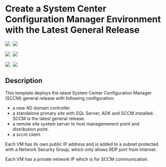 # Create a System Center Configuration Manager Environment with the Latest General Release

<IMG SRC="https://azbotstorage.blob.core.windows.net/badges/sccm-currentbranch/PublicLastTestDate.svg" />&nbsp;
<IMG SRC="https://azbotstorage.blob.core.windows.net/badges/sccm-currentbranch/PublicDeployment.svg" />&nbsp;

<IMG SRC="https://azbotstorage.blob.core.windows.net/badges/sccm-currentbranch/FairfaxLastTestDate.svg" />&nbsp;
<IMG SRC="https://azbotstorage.blob.core.windows.net/badges/sccm-currentbranch/FairfaxDeployment.svg" />&nbsp;

<IMG SRC="https://azbotstorage.blob.core.windows.net/badges/sccm-currentbranch/BestPracticeResult.svg" />&nbsp;
<IMG SRC="https://azbotstorage.blob.core.windows.net/badges/sccm-currentbranch/CredScanResult.svg" />&nbsp;

## Description

This template deploys the latest System Center Configuration Manager (SCCM) general release with following configuration: 

* a new AD domain controller. 
* a standalone primary site with SQL Server, ADK and SCCM installed. SCCM is the latest general release. 
* a remote site system server to host managemenent point and distribution point. 
* a sccm client.

Each VM has its own public IP address and is added to a subnet protected with a Network Security Group, which only allows RDP port from Internet. 

Each VM has a private network IP which is for SCCM communication. 
